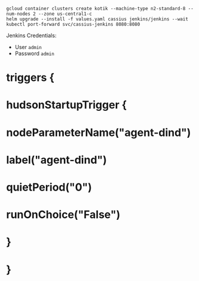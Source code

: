 ```
gcloud container clusters create kotik --machine-type n2-standard-8 --num-nodes 2 --zone us-central1-c
helm upgrade --install -f values.yaml cassius jenkins/jenkins --wait
kubectl port-forward svc/cassius-jenkins 8080:8080
```

Jenkins Credentials:
- User `admin`
- Password `admin`

# triggers {
#   hudsonStartupTrigger {
#     nodeParameterName("agent-dind")
#     label("agent-dind")
#     quietPeriod("0")
#     runOnChoice("False")
#   }
# }
